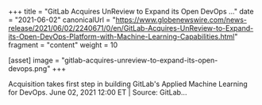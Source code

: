 +++
title = "GitLab Acquires UnReview to Expand its Open DevOps ..."
date = "2021-06-02"
canonicalUrl = "https://www.globenewswire.com/news-release/2021/06/02/2240671/0/en/GitLab-Acquires-UnReview-to-Expand-its-Open-DevOps-Platform-with-Machine-Learning-Capabilities.html"
fragment = "content"
weight = 10

[asset]
    image = "gitlab-acquires-unreview-to-expand-its-open-devops.png"
+++

Acquisition takes first step in building GitLab's Applied Machine Learning 
for DevOps. June 02, 2021 12:00 ET | Source: GitLab...
